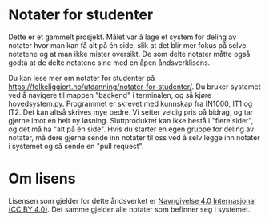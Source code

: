 # Notater for studenter
Dette er et gammelt prosjekt. Målet var å lage et system for deling av notater hvor man kan få alt på én side, slik at det blir mer fokus på selve notatene og at man ikke mister oversikt. De som delte notater måtte også godta at de delte notatene sine med en åpen åndsverklisens. 

Du kan lese mer om notater for studenter på https://folkeliggjort.no/utdanning/notater-for-studenter/. Du bruker systemet ved å navigere til mappen "backend" i terminalen, og så kjøre hovedsystem.py. Programmet er skrevet med kunnskap fra IN1000, IT1 og IT2. Det kan altså skrives mye bedre. Vi setter veldig pris på bidrag, og tar gjerne imot en helt ny løsning. Sluttproduktet kan ikke bestå i "flere sider", og det må ha "alt på én side". Hvis du starter en egen gruppe for deling av notater, må dere gjerne sende inn notater til oss ved å selv legge inn notater i systemet og så sende en "pull request". 

# Om lisens
Lisensen som gjelder for dette åndsverket er <a href = "https://creativecommons.org/licenses/by/4.0/deed.no">Navngivelse 4.0 Internasjonal (CC BY 4.0)</a>. Det samme gjelder alle notater som befinner seg i systemet.

